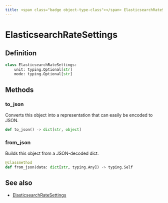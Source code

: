 ```yaml
---
title: <span class="badge object-type-class"></span> ElasticsearchRateSettings
---
```

# <span class="badge object-type-class"></span> ElasticsearchRateSettings

## Definition

```python
class ElasticsearchRateSettings:
    unit: typing.Optional[str]
    mode: typing.Optional[str]
```
## Methods

### <span class="badge object-method"></span> to_json

Converts this object into a representation that can easily be encoded to JSON.

```python
def to_json() -> dict[str, object]
```

### <span class="badge object-method"></span> from_json

Builds this object from a JSON-decoded dict.

```python
@classmethod
def from_json(data: dict[str, typing.Any]) -> typing.Self
```

## See also

 * <span class="badge builder"></span> [ElasticsearchRateSettings](./builder-ElasticsearchRateSettings.md)
